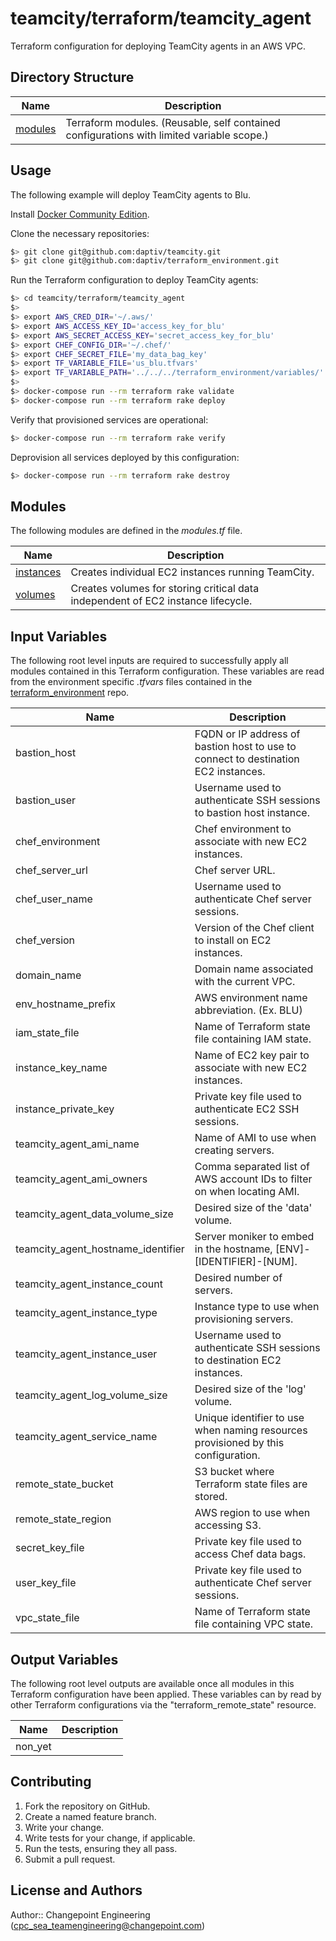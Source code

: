 # teamcity/terraform/teamcity_agent

Terraform configuration for deploying TeamCity agents in an AWS VPC.

## Directory Structure

| Name | Description |
|------|-------------|
| [modules](modules) | Terraform modules.  (Reusable, self contained configurations with limited variable scope.) |

## Usage

The following example will deploy TeamCity agents to Blu.

Install [Docker Community Edition](https://store.docker.com/search?offering=community&type=edition).

Clone the necessary repositories:

```bash
$> git clone git@github.com:daptiv/teamcity.git
$> git clone git@github.com:daptiv/terraform_environment.git
```

Run the Terraform configuration to deploy TeamCity agents:

```bash
$> cd teamcity/terraform/teamcity_agent
$>
$> export AWS_CRED_DIR='~/.aws/'
$> export AWS_ACCESS_KEY_ID='access_key_for_blu'
$> export AWS_SECRET_ACCESS_KEY='secret_access_key_for_blu'
$> export CHEF_CONFIG_DIR='~/.chef/'
$> export CHEF_SECRET_FILE='my_data_bag_key'
$> export TF_VARIABLE_FILE='us_blu.tfvars'
$> export TF_VARIABLE_PATH='../../../terraform_environment/variables/'
$>
$> docker-compose run --rm terraform rake validate
$> docker-compose run --rm terraform rake deploy
```

Verify that provisioned services are operational:

```bash
$> docker-compose run --rm terraform rake verify
```

Deprovision all services deployed by this configuration:

```bash
$> docker-compose run --rm terraform rake destroy
```

## Modules

The following modules are defined in the *modules.tf* file.

| Name | Description |
|------|-------------|
| [instances](modules/instances) | Creates individual EC2 instances running TeamCity. |
| [volumes](modules/volumes) | Creates volumes for storing critical data independent of EC2 instance lifecycle. |

## Input Variables

The following root level inputs are required to successfully apply all modules contained in this Terraform configuration.  These variables are read from the environment specific *.tfvars* files contained in the [terraform_environment](https://github.com/daptiv/terraform_environment) repo.

| Name | Description |
|------|-------------|
| bastion_host | FQDN or IP address of bastion host to use to connect to destination EC2 instances. |
| bastion_user | Username used to authenticate SSH sessions to bastion host instance. |
| chef_environment | Chef environment to associate with new EC2 instances. |
| chef_server_url | Chef server URL. |
| chef_user_name | Username used to authenticate Chef server sessions. |
| chef_version | Version of the Chef client to install on EC2 instances. |
| domain_name | Domain name associated with the current VPC. |
| env_hostname_prefix | AWS environment name abbreviation. (Ex. BLU) |
| iam_state_file | Name of Terraform state file containing IAM state. |
| instance_key_name | Name of EC2 key pair to associate with new EC2 instances. |
| instance_private_key | Private key file used to authenticate EC2 SSH sessions. |
| teamcity_agent_ami_name | Name of AMI to use when creating servers. |
| teamcity_agent_ami_owners | Comma separated list of AWS account IDs to filter on when locating AMI. |
| teamcity_agent_data_volume_size | Desired size of the 'data' volume. |
| teamcity_agent_hostname_identifier | Server moniker to embed in the hostname, [ENV]-[IDENTIFIER]-[NUM]. |
| teamcity_agent_instance_count | Desired number of servers. |
| teamcity_agent_instance_type | Instance type to use when provisioning servers. |
| teamcity_agent_instance_user | Username used to authenticate SSH sessions to destination EC2 instances. |
| teamcity_agent_log_volume_size | Desired size of the 'log' volume. |
| teamcity_agent_service_name | Unique identifier to use when naming resources provisioned by this configuration. |
| remote_state_bucket | S3 bucket where Terraform state files are stored. |
| remote_state_region | AWS region to use when accessing S3. |
| secret_key_file | Private key file used to access Chef data bags. |
| user_key_file | Private key file used to authenticate Chef server sessions. |
| vpc_state_file | Name of Terraform state file containing VPC state. |

## Output Variables

The following root level outputs are available once all modules in this Terraform configuration have been applied.  These variables can by read by other Terraform configurations via the "terraform_remote_state" resource.

| Name | Description |
|------|-------------|
| non_yet |  |

## Contributing

1. Fork the repository on GitHub.
2. Create a named feature branch.
3. Write your change.
4. Write tests for your change, if applicable.
5. Run the tests, ensuring they all pass.
6. Submit a pull request.

## License and Authors

Author:: Changepoint Engineering (cpc_sea_teamengineering@changepoint.com)
